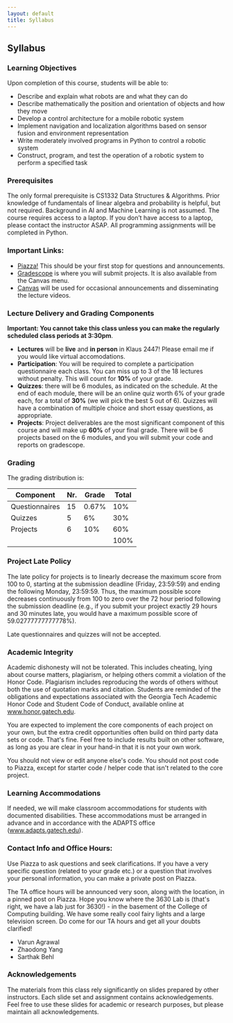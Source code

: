 ```yaml
---
layout: default
title: Syllabus
---
```


## Syllabus

### Learning Objectives
Upon completion of this course, students will be able to:
* Describe and explain what robots are and what they can do
* Describe mathematically the position and orientation of objects and how they move 
* Develop a control architecture for a mobile robotic system 
* Implement navigation and localization algorithms based on sensor fusion and environment representation 
* Write moderately involved programs in Python to control a robotic system 
* Construct, program, and test the operation of a robotic system to perform a specified task

### Prerequisites
The only formal prerequisite is CS1332 Data Structures & Algorithms. Prior knowledge of fundamentals of linear algebra and probability is helpful, but not required.  Background in AI and Machine Learning is not assumed.
The course requires access to a laptop.  If you don’t have access to a laptop, please contact the instructor ASAP.  All programming assignments will be completed in Python.

### Important Links:
* [Piazza!](https://piazza.com/class/l2rdf3gg5n3i9) This should be your first stop for questions and announcements. 
* [Gradescope](https://www.gradescope.com/courses/395652) is where you will submit projects. It is also available from the Canvas menu.
* [Canvas](https://canvas.gatech.edu/) will be used for occasional announcements and disseminating the lecture videos.

### Lecture Delivery and Grading Components

**Important: You cannot take this class unless you can make the regularly scheduled class periods at 3:30pm**.

- **Lectures** will be **live** and **in person** in Klaus 2447! Please email me if you would like virtual accomodations.
- **Participation**: You will be required to complete a participation questionnaire each class.  You can miss up to 3 of the 18 lectures without penalty.  This will count for **10%** of your grade.
- **Quizzes**: there will be 6 modules, as indicated on the schedule. At the end of each module, there will be an online quiz worth 6% of your grade each, for a total of **30%** (we will pick the best 5 out of 6). Quizzes will have a combination of multiple choice and short essay questions, as appropriate.
- **Projects**: Project deliverables are the most significant component of this course and will make up **60%** of your final grade. There will be 6 projects based on the 6 modules, and you will submit your code and reports on gradescope. <!-- each project will additionally have a powerpoint template that will have to be submitted on Gradescope as a pdf and, possibly accompanied with code and/or videos. --> <!-- Project are released and are due on Fridays, and p -->

### Grading
The grading distribution is:

| Component      | Nr. | Grade | Total |
|----------------|-----|-------|-------|
| Questionnaires | 15  | 0.67% |  10%  |
| Quizzes        | 5   | 6%    |  30%  |
| Projects       | 6   | 10%   |  60%  |
|                |     |       | 100%  |

### Project Late Policy

The late policy for projects is to linearly decrease the maximum score from 100 to 0, starting at the submission deadline (Friday, 23:59:59) and ending the following Monday, 23:59:59.  Thus, the maximum possible score decreases continuously from 100 to zero over the 72 hour period following the submission deadline (e.g., if you submit your project exactly 29 hours and 30 minutes late, you would have a maximum possible score of 59.02777777777778%).

Late questionnaires and quizzes will not be accepted.

### Academic Integrity
Academic dishonesty will not be tolerated. This includes cheating, lying about course matters, plagiarism, or helping others commit a violation of the Honor Code. Plagiarism includes reproducing the words of others without both the use of quotation marks and citation. Students are reminded of the obligations and expectations associated with the Georgia Tech Academic Honor Code and Student Code of Conduct, available online at www.honor.gatech.edu. 

You are expected to implement the core components of each project on your own, but the extra credit opportunities often build on third party data sets or code. That's fine. Feel free to include results built on other software, as long as you are clear in your hand-in that it is not your own work.

You should not view or edit anyone else's code. You should not post code to Piazza, except for starter code / helper code that isn't related to the core project.

### Learning Accommodations
If needed, we will make classroom accommodations for students with documented disabilities. These accommodations must be arranged in advance and in accordance with the ADAPTS office (www.adapts.gatech.edu).

### Contact Info and Office Hours:
Use Piazza to ask questions and seek clarifications. If you have a very specific question (related to your grade etc.) or a question that involves your personal information, you can make a private post on Piazza.

The TA office hours will be announced very soon, along with the location, in a pinned post on Piazza. Hope you know where the 3630 Lab is (that's right, we have a lab just for 3630!) - in the basement of the College of Computing building. We have some really cool fairy lights and a large television screen. Do come for our TA hours and get all your doubts clarified! 

* Varun Agrawal
* Zhaodong Yang
* Sarthak Behl

### Acknowledgements
The materials from this class rely significantly on slides prepared by other instructors. Each slide set and assignment contains acknowledgements. Feel free to use these slides for academic or research purposes, but please maintain all acknowledgements.
